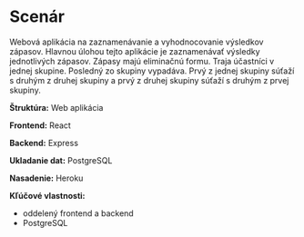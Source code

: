 # Scenár

Webová aplikácia na zaznamenávanie a vyhodnocovanie výsledkov zápasov.
Hlavnou úlohou tejto aplikácie je zaznamenávať výsledky jednotlivých zápasov.
Zápasy majú eliminačnú formu. Traja účastníci v jednej skupine. Posledný zo skupiny vypadáva. Prvý z jednej skupiny súťaží s druhým z druhej skupiny a prvý z druhej skupiny súťaží s druhým z prvej skupiny.

**Štruktúra:** Web aplikácia

**Frontend:** React

**Backend:** Express

**Ukladanie dat:** PostgreSQL

**Nasadenie:** Heroku

**Kľúčové vlastnosti:**

- oddelený frontend a backend
- PostgreSQL
